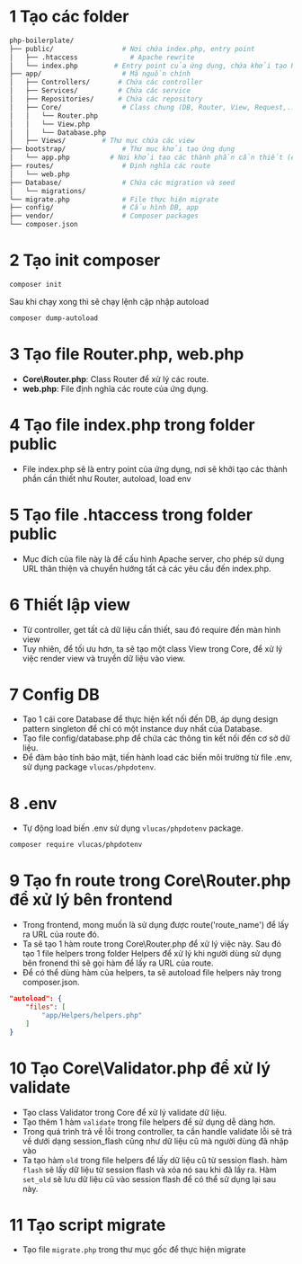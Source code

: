 # 1 Tạo các folder
```bash
php-boilerplate/
├── public/                 # Nơi chứa index.php, entry point
│   ├── .htaccess             # Apache rewrite
│   └── index.php         # Entry point của ứng dụng, chứa khởi tạo Route, các khởi tạo từ bootstrap/app.php
├── app/                    # Mã nguồn chính
│   ├── Controllers/       # Chứa các controller
│   ├── Services/          # Chứa các service
│   ├── Repositories/      # Chứa các repository
│   ├── Core/               # Class chung (DB, Router, View, Request,...)
│   │   └── Router.php
│   │   └── View.php
│   │   └── Database.php
│   ├── Views/         # Thư mục chứa các view
├── bootstrap/              # Thư mục khởi tạo ứng dụng
│   └── app.php          # Nơi khởi tạo các thành phần cần thiết (env, autoload)
├── routes/                 # Định nghĩa các route
│   └── web.php
├── Database/               # Chứa các migration và seed
│   └── migrations/
└── migrate.php             # File thực hiện migrate
├── config/                 # Cấu hình DB, app
├── vendor/                 # Composer packages
└── composer.json
```

# 2 Tạo init composer
```bash
composer init
```

Sau khi chạy xong thì sẽ chạy lệnh cập nhập autoload
```bash	
composer dump-autoload
```

# 3 Tạo file Router.php, web.php
- **Core\Router.php**: Class Router để xử lý các route.
- **web.php**: File định nghĩa các route của ứng dụng.

# 4 Tạo file index.php trong folder public
- File index.php sẽ là entry point của ứng dụng, nơi sẽ khởi tạo các thành phần cần thiết như Router, autoload, load env

# 5 Tạo file .htaccess trong folder public
- Mục đích của file này là để cấu hình Apache server, cho phép sử dụng URL thân thiện và chuyển hướng tất cả các yêu cầu đến index.php.

# 6 Thiết lập view
- Từ controller, get tất cả dữ liệu cần thiết, sau đó require đến màn hình view
- Tuy nhiên, để tối ưu hơn, ta sẽ tạo một class View trong Core, để xử lý việc render view và truyền dữ liệu vào view.

# 7 Config DB
- Tạo 1 cái core Database để thực hiện kết nối đến DB, áp dụng design pattern singleton để chỉ có một instance duy nhất của Database.
- Tạo file config/database.php để chứa các thông tin kết nối đến cơ sở dữ liệu.
- Để đảm bảo tính bảo mật, tiến hành load các biến môi trường từ file .env, sử dụng package `vlucas/phpdotenv`.

# 8 .env
- Tự động load biến .env sử dụng `vlucas/phpdotenv` package.

```bash
composer require vlucas/phpdotenv
```

# 9 Tạo fn route trong Core\Router.php để xử lý bên frontend
- Trong frontend, mong muốn là sử dụng được route('route_name') để lấy ra URL của route đó.
- Ta sẽ tạo 1 hàm route trong Core\Router.php để xử lý việc này. Sau đó tạo 1 file helpers trong folder Helpers để xử lý khi người dùng sử dụng bên fronend thì sẽ gọi hàm để lấy ra URL của route.
- Để có thể dùng hàm của helpers, ta sẽ autoload file helpers này trong composer.json.
```json
"autoload": {
    "files": [
        "app/Helpers/helpers.php"
    ]
}
```

# 10 Tạo Core\Validator.php để xử lý validate
- Tạo class Validator trong Core để xử lý validate dữ liệu.
- Tạo thêm 1 hàm `validate` trong file helpers để sử dụng dễ dàng hơn.
- Trong quá trình trả về lỗi trong controller, ta cần handle validate lỗi sẽ trả về dưới dạng session_flash cũng như dữ liệu cũ mà người dùng đã nhập vào
- Ta tạo hàm `old` trong file helpers để lấy dữ liệu cũ từ session flash. hàm `flash` sẽ lấy dữ liệu từ session flash và xóa nó sau khi đã lấy ra. Hàm `set_old` sẽ lưu dữ liệu cũ vào session flash để có thể sử dụng lại sau này.

# 11 Tạo script migrate
- Tạo file `migrate.php` trong thư mục gốc để thực hiện migrate